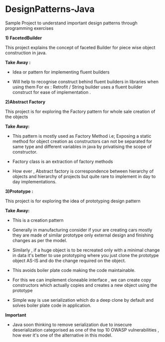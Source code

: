 # DesignPatterns-Java

Sample Project to understand important design patterns through programming exercises

**1) FacetedBuilder**

This project explains the concept of faceted Builder for piece wise object construction in java.

**Take Away :**

* Idea or pattern for implementing fluent builders

* Will help to recognise construct behind fluent builders in libraries when using them For ex : Retrofit / String builder uses a fluent builder construct for ease of implementation .

**2)Abstract Factory**

This project is for exploring the Factory pattern for whole sale creation of the objects

**Take Away:**

* This pattern is mostly used as Factory Method i.e; Exposing a static method for object creation as constructors can not be separated for same type and different variables in java by privatising the scope of constructor.

* Factory class is an extraction of factory methods

* How ever , Abstract factory is correspondence between hierarchy of objects and hierarchy of projects but quite rare to implement in day to day implementations.

**3)Prototype :**

This project is for exploring the idea of prototyping design pattern

**Take Away:**

* This is a creation pattern

* Generally in manufacturing consider if your are creating cars mostly they are made of similar prototype only external design and finishing changes as per the model.

* Similarly , if a huge object is to be recreated only with a minimal change in data it's better to use prototyping where you just clone the prototype object AS-IS and do the change required on the object.

* This avoids boiler plate code making the code maintainable.

* For this we can implement cloneable interface , we can create copy constructors which actually copies and creates a new object using the prototype

* Simple way is use serialization which do a deep clone by default and solves boiler plate code in application.

**Important**

* Java soon thinking to remove serialization due to insecure deserialization categorised as one of the top 10 OWASP vulnerabilities , how ever it's one of the alternative in this model.